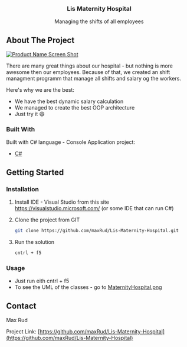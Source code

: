 <!-- PROJECT LOGO -->
<br />
<p align="center">
  <h3 align="center">Lis Maternity Hospital</h3>

  <p align="center">
    Managing the shifts of all employees
  </p>
</p>


<!-- ABOUT THE PROJECT -->
## About The Project

[![Product Name Screen Shot][product-screenshot]](https://static.medigence.com/uploads/hospital/images/9900acbdbe36b113eb53a38db1ca1aca.jpg)

There are many great things about our hospital - but nothing is more awesome then our employees.
Because of that, we created an shift managment programm that manage all shifts and salary og the workers.

Here's why we are the best:
* We have the best dynamic salary calculation
* We managed to create the best OOP architecture
* Just try it :smile:


### Built With

Built with C# language - Console Application project:
* [C#](https://docs.microsoft.com/en-us/dotnet/csharp/)



<!-- GETTING STARTED -->
## Getting Started

### Installation


1. Install IDE - Visual Studio from this site https://visualstudio.microsoft.com/ (or some IDE that can run C#) 

2. Clone the project from GIT
   ```sh
   git clone https://github.com/maxRud/Lis-Maternity-Hospital.git
   ```
3. Run the solution
   ```sh
   cntrl + f5
   ```


### Usage

* Just run eith cntrl + f5
* To see the UML of the classes - go to [MaternityHospital.png](https://github.com/maxRud/Lis-Maternity-Hospital/blob/dev/MaternityHospital.png)


<!-- CONTACT -->
## Contact

Max Rud

Project Link: [https://github.com/maxRud/Lis-Maternity-Hospital](https://github.com/maxRud/Lis-Maternity-Hospital)


[product-screenshot]: https://static.medigence.com/uploads/hospital/images/9900acbdbe36b113eb53a38db1ca1aca.jpg